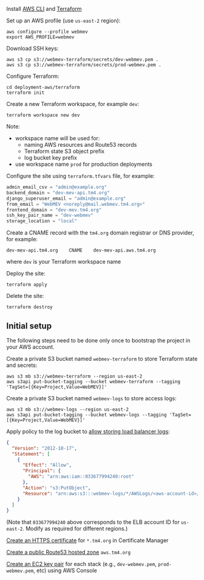 Install [AWS CLI](https://aws.amazon.com/cli/) and [Terraform](https://www.terraform.io/)

Set up an AWS profile (use `us-east-2` region):
```shell
aws configure --profile webmev
export AWS_PROFILE=webmev
```
Download SSH keys:
```shell
aws s3 cp s3://webmev-terraform/secrets/dev-webmev.pem .
aws s3 cp s3://webmev-terraform/secrets/prod-webmev.pem .
```
Configure Terraform:
```shell
cd deployment-aws/terraform
terraform init
```
Create a new Terraform workspace, for example `dev`:
```shell
terraform workspace new dev
```
Note:
* workspace name will be used for:
  * naming AWS resources and Route53 records
  * Terraform state S3 object prefix
  * log bucket key prefix
* use workspace name `prod` for production deployments

Configure the site using `terraform.tfvars` file, for example:
```terraform
admin_email_csv = "admin@example.org"
backend_domain = "dev-mev-api.tm4.org"
django_superuser_email = "admin@example.org"
from_email = "WebMEV <noreply@mail.webmev.tm4.org>"
frontend_domain = "dev-mev.tm4.org"
ssh_key_pair_name = "dev-webmev"
storage_location = "local"
```

Create a CNAME record with the `tm4.org` domain registrar or DNS provider, for example:
```
dev-mev-api.tm4.org    CNAME    dev-mev-api.aws.tm4.org
```
where `dev` is your Terraform workspace name

Deploy the site:
```shell
terraform apply
```
Delete the site:
```shell
terraform destroy
```

## Initial setup
The following steps need to be done only once to bootstrap the project in your AWS account.

Create a private S3 bucket named `webmev-terraform` to store Terraform state and secrets:
```shell
aws s3 mb s3://webmev-terraform --region us-east-2
aws s3api put-bucket-tagging --bucket webmev-terraform --tagging 'TagSet=[{Key=Project,Value=WebMEV}]'
```
Create a private S3 bucket named `webmev-logs` to store access logs:
```shell
aws s3 mb s3://webmev-logs --region us-east-2
aws s3api put-bucket-tagging --bucket webmev-logs --tagging 'TagSet=[{Key=Project,Value=WebMEV}]'
```
Apply policy to the log bucket to [allow storing load balancer logs](https://docs.aws.amazon.com/elasticloadbalancing/latest/application/load-balancer-access-logs.html#access-logging-bucket-permissions):
```json
{
  "Version": "2012-10-17",
  "Statement": [
    {
      "Effect": "Allow",
      "Principal": {
        "AWS": "arn:aws:iam::033677994240:root"
      },
      "Action": "s3:PutObject",
      "Resource": "arn:aws:s3:::webmev-logs/*/AWSLogs/<aws-account-id>/*"
    }
  ]
}
```
(Note that `033677994240` above corresponds to the ELB account ID for `us-east-2`. Modify as required for different regions.)

[Create an HTTPS certificate](https://docs.aws.amazon.com/acm/latest/userguide/gs-acm-request-public.html) for `*.tm4.org` in Certificate Manager

[Create a public Route53 hosted zone](https://docs.aws.amazon.com/Route53/latest/DeveloperGuide/CreatingHostedZone.html) `aws.tm4.org`

[Create an EC2 key pair](https://docs.aws.amazon.com/AWSEC2/latest/UserGuide/create-key-pairs.html) for each stack (e.g., `dev-webmev.pem`, `prod-webmev.pem`, etc) using AWS Console
